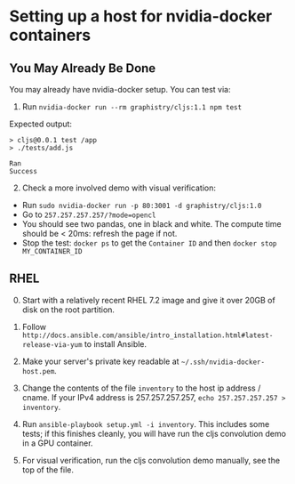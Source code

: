 # Setting up a host for nvidia-docker containers

## You May Already Be Done

You may already have nvidia-docker setup. You can test via:

1. Run `nvidia-docker run --rm graphistry/cljs:1.1 npm test`

Expected output:

```
> cljs@0.0.1 test /app
> ./tests/add.js

Ran
Success
```

2. Check a more involved demo with visual verification:

* Run `sudo nvidia-docker run -p 80:3001 -d graphistry/cljs:1.0`
* Go to `257.257.257.257/?mode=opencl`
* You should see two pandas, one in black and white. The compute time should be < 20ms: refresh the page if not.
* Stop the test: `docker ps` to get the `Container ID` and then `docker stop MY_CONTAINER_ID`


## RHEL

0. Start with a relatively recent RHEL 7.2 image and give it over 20GB of disk on the root partition.

1. Follow `http://docs.ansible.com/ansible/intro_installation.html#latest-release-via-yum` to install Ansible.

2. Make your server's private key readable at `~/.ssh/nvidia-docker-host.pem`.

3. Change the contents of the file `inventory` to the host ip address / cname. If your IPv4 address is 257.257.257.257, `echo 257.257.257.257 > inventory`.

4. Run `ansible-playbook setup.yml -i inventory`. This includes some tests; if this finishes cleanly, you will have run the cljs convolution demo in a GPU container.

5. For visual verification, run the cljs convolution demo manually, see the top of the file.
